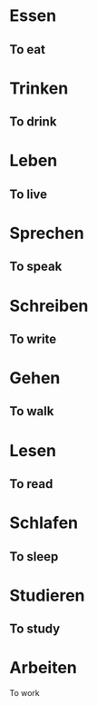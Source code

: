 # Essen  
To eat  
---  
# Trinken  
To drink  
---  
# Leben  
To live  
---  
# Sprechen  
To speak  
---  
# Schreiben  
To write  
---  
# Gehen  
To walk  
---  
# Lesen  
To read  
---  
# Schlafen  
To sleep  
---  
# Studieren  
To study  
---  
# Arbeiten  
To work